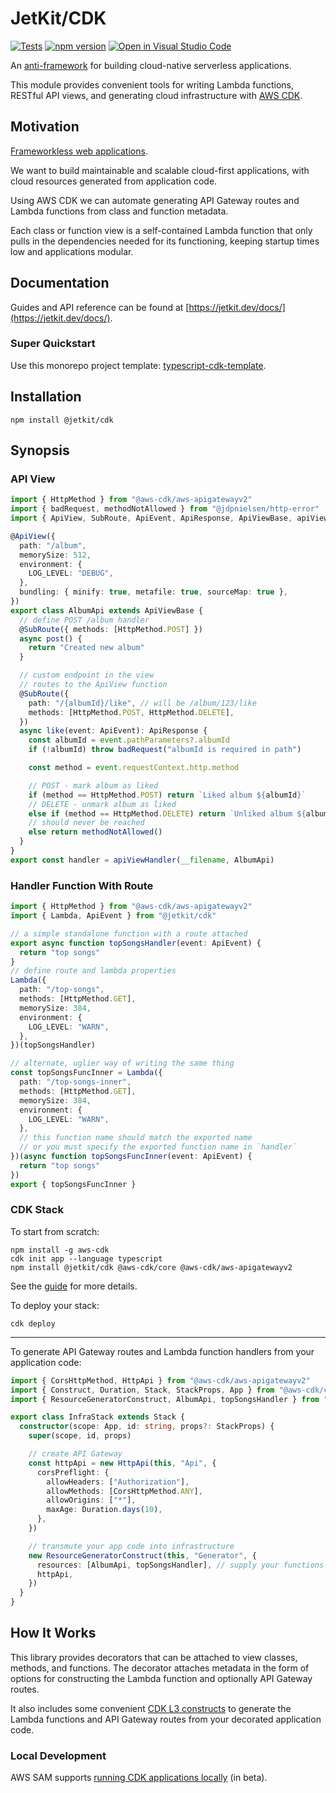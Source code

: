 # JetKit/CDK

[![Tests](https://github.com/jetbridge/jetkit-cdk/actions/workflows/ci.yml/badge.svg)](https://github.com/jetbridge/jetkit-cdk/actions/workflows/ci.yml)
[![npm version](https://badge.fury.io/js/%40jetkit%2Fcdk.svg)](https://badge.fury.io/js/%40jetkit%2Fcdk)
[![Open in Visual Studio Code](https://open.vscode.dev/badges/open-in-vscode.svg)](https://open.vscode.dev/jetbridge/jetkit-cdk)

An [anti-framework](https://spiegelmock.com/2021/05/29/frameworkless-web-applications-aws-cdk/) for building cloud-native serverless applications.

This module provides convenient tools for writing Lambda functions, RESTful API views,
and generating cloud infrastructure with [AWS CDK](https://docs.aws.amazon.com/cdk/latest/guide/home.html).

## Motivation

[Frameworkless web applications](https://spiegelmock.com/2021/05/29/frameworkless-web-applications-aws-cdk/).

We want to build maintainable and scalable cloud-first applications, with cloud resources generated from application code.

Using AWS CDK we can automate generating API Gateway routes and Lambda functions from class and function metadata.

Each class or function view is a self-contained Lambda function that only pulls in the dependencies needed for its
functioning, keeping startup times low and applications modular.

## Documentation

Guides and API reference can be found at [https://jetkit.dev/docs/](https://jetkit.dev/docs/).

### Super Quickstart

Use this monorepo project template: [typescript-cdk-template](https://github.com/jetbridge/typescript-cdk-template).

## Installation

```shell
npm install @jetkit/cdk
```

## Synopsis

### API View

```typescript
import { HttpMethod } from "@aws-cdk/aws-apigatewayv2"
import { badRequest, methodNotAllowed } from "@jdpnielsen/http-error"
import { ApiView, SubRoute, ApiEvent, ApiResponse, ApiViewBase, apiViewHandler } from "@jetkit/cdk"

@ApiView({
  path: "/album",
  memorySize: 512,
  environment: {
    LOG_LEVEL: "DEBUG",
  },
  bundling: { minify: true, metafile: true, sourceMap: true },
})
export class AlbumApi extends ApiViewBase {
  // define POST /album handler
  @SubRoute({ methods: [HttpMethod.POST] })
  async post() {
    return "Created new album"
  }

  // custom endpoint in the view
  // routes to the ApiView function
  @SubRoute({
    path: "/{albumId}/like", // will be /album/123/like
    methods: [HttpMethod.POST, HttpMethod.DELETE],
  })
  async like(event: ApiEvent): ApiResponse {
    const albumId = event.pathParameters?.albumId
    if (!albumId) throw badRequest("albumId is required in path")

    const method = event.requestContext.http.method

    // POST - mark album as liked
    if (method == HttpMethod.POST) return `Liked album ${albumId}`
    // DELETE - unmark album as liked
    else if (method == HttpMethod.DELETE) return `Unliked album ${albumId}`
    // should never be reached
    else return methodNotAllowed()
  }
}
export const handler = apiViewHandler(__filename, AlbumApi)
```

### Handler Function With Route

```typescript
import { HttpMethod } from "@aws-cdk/aws-apigatewayv2"
import { Lambda, ApiEvent } from "@jetkit/cdk"

// a simple standalone function with a route attached
export async function topSongsHandler(event: ApiEvent) {
  return "top songs"
}
// define route and lambda properties
Lambda({
  path: "/top-songs",
  methods: [HttpMethod.GET],
  memorySize: 384,
  environment: {
    LOG_LEVEL: "WARN",
  },
})(topSongsHandler)

// alternate, uglier way of writing the same thing
const topSongsFuncInner = Lambda({
  path: "/top-songs-inner",
  methods: [HttpMethod.GET],
  memorySize: 384,
  environment: {
    LOG_LEVEL: "WARN",
  },
  // this function name should match the exported name
  // or you must specify the exported function name in `handler`
})(async function topSongsFuncInner(event: ApiEvent) {
  return "top songs"
})
export { topSongsFuncInner }
```

### CDK Stack

To start from scratch:

```shell
npm install -g aws-cdk
cdk init app --language typescript
npm install @jetkit/cdk @aws-cdk/core @aws-cdk/aws-apigatewayv2
```

See the [guide](https://docs.aws.amazon.com/cdk/latest/guide/hello_world.html) for more details.

To deploy your stack:

```shell
cdk deploy
```

---

To generate API Gateway routes and Lambda function handlers from your application code:

```typescript
import { CorsHttpMethod, HttpApi } from "@aws-cdk/aws-apigatewayv2"
import { Construct, Duration, Stack, StackProps, App } from "@aws-cdk/core"
import { ResourceGeneratorConstruct, AlbumApi, topSongsHandler } from "@jetkit/cdk"

export class InfraStack extends Stack {
  constructor(scope: App, id: string, props?: StackProps) {
    super(scope, id, props)

    // create API Gateway
    const httpApi = new HttpApi(this, "Api", {
      corsPreflight: {
        allowHeaders: ["Authorization"],
        allowMethods: [CorsHttpMethod.ANY],
        allowOrigins: ["*"],
        maxAge: Duration.days(10),
      },
    })

    // transmute your app code into infrastructure
    new ResourceGeneratorConstruct(this, "Generator", {
      resources: [AlbumApi, topSongsHandler], // supply your functions and view classes here
      httpApi,
    })
  }
}
```

## How It Works

This library provides decorators that can be attached to view classes, methods, and functions. The decorator attaches metadata in the form of options for constructing the Lambda function and optionally API Gateway routes.

It also includes some convenient [CDK L3 constructs](https://docs.aws.amazon.com/cdk/latest/guide/constructs.html) to generate the Lambda functions and API Gateway routes from your decorated application code.

### Local Development

AWS SAM supports [running CDK applications locally](https://aws.amazon.com/blogs/compute/better-together-aws-sam-and-aws-cdk/) (in beta).
